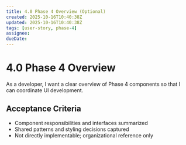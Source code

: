 ```yaml
---
title: 4.0 Phase 4 Overview (Optional)
created: 2025-10-16T10:40:38Z
updated: 2025-10-16T10:40:38Z
tags: [user-story, phase-4]
assignee:
dueDate:
---
```


# 4.0 Phase 4 Overview

As a developer, I want a clear overview of Phase 4 components so that I can coordinate UI development.

## Acceptance Criteria

- Component responsibilities and interfaces summarized
- Shared patterns and styling decisions captured
- Not directly implementable; organizational reference only
